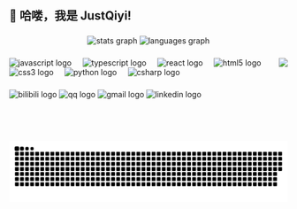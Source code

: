 <h2 align="left">👋 哈喽，我是 JustQiyi!</h2>

###

<div align="center">
  <img src="https://github-readme-stats.vercel.app/api?username=JustQiyi&hide_title=false&hide_rank=false&show_icons=true&include_all_commits=true&count_private=true&disable_animations=false&theme=dracula&locale=cn&hide_border=false" height="150" alt="stats graph"  />
  <img src="https://github-readme-stats.vercel.app/api/top-langs?username=JustQiyi&locale=cn&hide_title=false&layout=compact&card_width=320&langs_count=5&theme=dracula&hide_border=false" height="150" alt="languages graph"  />
</div>

###

<img align="right" height="150" src="https://avatars.githubusercontent.com/u/188327454?s=400&u=ca0b9360c9bbdf63a13e1125708474b520243a74&v=4"  />

###

<div align="left">
  <img src="https://cdn.jsdelivr.net/gh/devicons/devicon/icons/javascript/javascript-original.svg" height="30" alt="javascript logo"  />
  <img width="12" />
  <img src="https://cdn.jsdelivr.net/gh/devicons/devicon/icons/typescript/typescript-original.svg" height="30" alt="typescript logo"  />
  <img width="12" />
  <img src="https://cdn.jsdelivr.net/gh/devicons/devicon/icons/react/react-original.svg" height="30" alt="react logo"  />
  <img width="12" />
  <img src="https://cdn.jsdelivr.net/gh/devicons/devicon/icons/html5/html5-original.svg" height="30" alt="html5 logo"  />
  <img width="12" />
  <img src="https://cdn.jsdelivr.net/gh/devicons/devicon/icons/css3/css3-original.svg" height="30" alt="css3 logo"  />
  <img width="12" />
  <img src="https://cdn.jsdelivr.net/gh/devicons/devicon/icons/python/python-original.svg" height="30" alt="python logo"  />
  <img width="12" />
  <img src="https://cdn.jsdelivr.net/gh/devicons/devicon/icons/csharp/csharp-original.svg" height="30" alt="csharp logo"  />
</div>

###

<div align="left">
  <img src="https://img.shields.io/static/v1?message=Bilibili&logo=bilibili&label=&color=E4405F&logoColor=white&labelColor=&style=for-the-badge" height="35" alt="bilibili logo"  />
  <img src="https://img.shields.io/static/v1?message=QQ&logo=qq&label=&color=4682B4&logoColor=white&labelColor=&style=for-the-badge" height="35" alt="qq logo"  />
  <img src="https://img.shields.io/static/v1?message=Gmail&logo=gmail&label=&color=D14836&logoColor=white&labelColor=&style=for-the-badge" height="35" alt="gmail logo"  />
  <img src="https://img.shields.io/static/v1?message=LinkedIn&logo=linkedin&label=&color=0077B5&logoColor=white&labelColor=&style=for-the-badge" height="35" alt="linkedin logo"  />
</div>

###

<br clear="both">

<img src="https://raw.githubusercontent.com/JustQiyi/JustQiyi/output/snake.svg" alt="Snake animation" />

###
